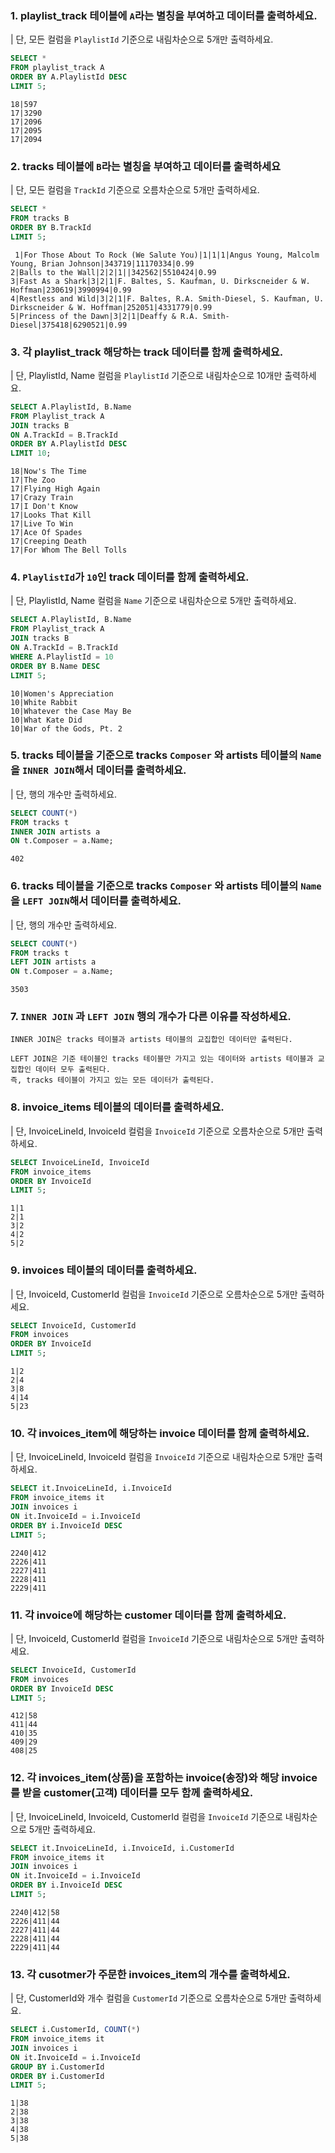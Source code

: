 ### 1. playlist_track 테이블에 `A`라는 별칭을 부여하고 데이터를 출력하세요.
| 단, 모든 컬럼을 `PlaylistId` 기준으로 내림차순으로 5개만 출력하세요.
```sql
SELECT *
FROM playlist_track A
ORDER BY A.PlaylistId DESC
LIMIT 5;
```
```
18|597
17|3290
17|2096
17|2095
17|2094
```

### 2. tracks 테이블에 `B`라는 별칭을 부여하고 데이터를 출력하세요
| 단, 모든 컬럼을 `TrackId` 기준으로 오름차순으로 5개만 출력하세요.
```sql
SELECT *
FROM tracks B
ORDER BY B.TrackId
LIMIT 5;
``` 
```
 1|For Those About To Rock (We Salute You)|1|1|1|Angus Young, Malcolm Young, Brian Johnson|343719|11170334|0.99
2|Balls to the Wall|2|2|1||342562|5510424|0.99
3|Fast As a Shark|3|2|1|F. Baltes, S. Kaufman, U. Dirkscneider & W. Hoffman|230619|3990994|0.99
4|Restless and Wild|3|2|1|F. Baltes, R.A. Smith-Diesel, S. Kaufman, U. Dirkscneider & W. Hoffman|252051|4331779|0.99
5|Princess of the Dawn|3|2|1|Deaffy & R.A. Smith-Diesel|375418|6290521|0.99
```

### 3. 각 playlist_track 해당하는 track 데이터를 함께 출력하세요.
| 단, PlaylistId, Name 컬럼을 `PlaylistId` 기준으로 내림차순으로 10개만 출력하세요. 
```sql
SELECT A.PlaylistId, B.Name
FROM Playlist_track A
JOIN tracks B
ON A.TrackId = B.TrackId
ORDER BY A.PlaylistId DESC
LIMIT 10;
```  
```
18|Now's The Time
17|The Zoo
17|Flying High Again
17|Crazy Train
17|I Don't Know
17|Looks That Kill
17|Live To Win
17|Ace Of Spades
17|Creeping Death
17|For Whom The Bell Tolls
```

### 4. `PlaylistId`가 `10`인 track 데이터를 함께 출력하세요. 
| 단, PlaylistId, Name 컬럼을 `Name` 기준으로 내림차순으로 5개만 출력하세요.
```sql
SELECT A.PlaylistId, B.Name
FROM Playlist_track A
JOIN tracks B
ON A.TrackId = B.TrackId
WHERE A.PlaylistId = 10
ORDER BY B.Name DESC
LIMIT 5;
``` 
```
10|Women's Appreciation
10|White Rabbit
10|Whatever the Case May Be
10|What Kate Did
10|War of the Gods, Pt. 2
```

### 5. tracks 테이블을 기준으로 tracks `Composer` 와 artists 테이블의 `Name`을 `INNER JOIN`해서 데이터를 출력하세요.
| 단, 행의 개수만 출력하세요.
```sql
SELECT COUNT(*)
FROM tracks t
INNER JOIN artists a
ON t.Composer = a.Name;
```
```
402
```

### 6. tracks 테이블을 기준으로 tracks `Composer` 와 artists 테이블의 `Name`을 `LEFT JOIN`해서 데이터를 출력하세요.
| 단, 행의 개수만 출력하세요.
```sql
SELECT COUNT(*)
FROM tracks t
LEFT JOIN artists a
ON t.Composer = a.Name;
```
```
3503
```

### 7. `INNER JOIN` 과 `LEFT JOIN` 행의 개수가 다른 이유를 작성하세요.
```plain
INNER JOIN은 tracks 테이블과 artists 테이블의 교집합인 데이터만 출력된다.

LEFT JOIN은 기준 테이블인 tracks 테이블만 가지고 있는 데이터와 artists 테이블과 교집합인 데이터 모두 출력된다.
즉, tracks 테이블이 가지고 있는 모든 데이터가 출력된다.
```

### 8. invoice_items 테이블의 데이터를 출력하세요.
| 단, InvoiceLineId, InvoiceId 컬럼을 `InvoiceId` 기준으로 오름차순으로 5개만 출력하세요.
```sql
SELECT InvoiceLineId, InvoiceId
FROM invoice_items
ORDER BY InvoiceId
LIMIT 5;
``` 
```
1|1
2|1
3|2
4|2
5|2
```

### 9. invoices 테이블의 데이터를 출력하세요.
| 단, InvoiceId, CustomerId 컬럼을 `InvoiceId` 기준으로 오름차순으로 5개만 출력하세요.
```sql
SELECT InvoiceId, CustomerId
FROM invoices
ORDER BY InvoiceId
LIMIT 5;
``` 
```
1|2
2|4
3|8
4|14
5|23
```

### 10. 각 invoices_item에 해당하는 invoice 데이터를 함께 출력하세요.
| 단, InvoiceLineId, InvoiceId 컬럼을 `InvoiceId` 기준으로 내림차순으로 5개만 출력하세요.
```sql
SELECT it.InvoiceLineId, i.InvoiceId
FROM invoice_items it
JOIN invoices i
ON it.InvoiceId = i.InvoiceId
ORDER BY i.InvoiceId DESC
LIMIT 5;
``` 
```
2240|412
2226|411
2227|411
2228|411
2229|411
```

### 11. 각 invoice에 해당하는 customer 데이터를 함께 출력하세요.
| 단, InvoiceId, CustomerId 컬럼을 `InvoiceId` 기준으로 내림차순으로 5개만 출력하세요.
```sql
SELECT InvoiceId, CustomerId
FROM invoices
ORDER BY InvoiceId DESC
LIMIT 5;
``` 
```
412|58
411|44
410|35
409|29
408|25
```

### 12. 각 invoices_item(상품)을 포함하는 invoice(송장)와 해당 invoice를 받을 customer(고객) 데이터를 모두 함께 출력하세요.
| 단, InvoiceLineId, InvoiceId, CustomerId 컬럼을 `InvoiceId` 기준으로 내림차순으로 5개만 출력하세요.
```sql
SELECT it.InvoiceLineId, i.InvoiceId, i.CustomerId
FROM invoice_items it
JOIN invoices i
ON it.InvoiceId = i.InvoiceId
ORDER BY i.InvoiceId DESC
LIMIT 5;
```
```
2240|412|58
2226|411|44
2227|411|44
2228|411|44
2229|411|44
```

### 13. 각 cusotmer가 주문한 invoices_item의 개수를 출력하세요.
| 단, CustomerId와 개수 컬럼을 `CustomerId` 기준으로 오름차순으로 5개만 출력하세요.
```sql
SELECT i.CustomerId, COUNT(*)
FROM invoice_items it
JOIN invoices i
ON it.InvoiceId = i.InvoiceId
GROUP BY i.CustomerId
ORDER BY i.CustomerId 
LIMIT 5;
```
```
1|38
2|38
3|38
4|38
5|38
```